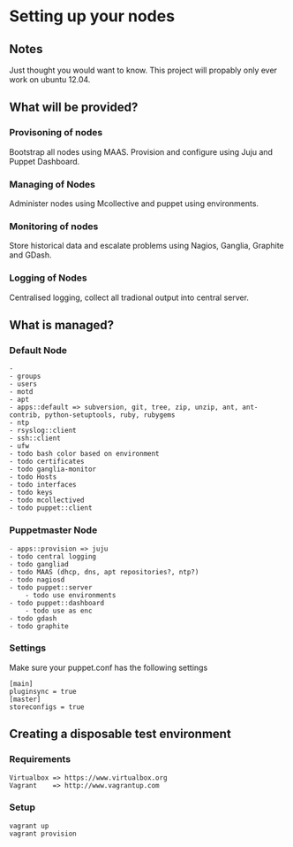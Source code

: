 # Setting up your nodes #

## Notes ##
Just thought you would want to know. This project will propably only ever work on ubuntu 12.04.

## What will be provided? ##
### Provisoning of nodes ###
Bootstrap all nodes using MAAS. Provision and configure using Juju and Puppet Dashboard.

### Managing of Nodes ###
Administer nodes using Mcollective and puppet using environments.

### Monitoring of nodes ###
Store historical data and escalate problems using Nagios, Ganglia, Graphite and GDash.

### Logging of Nodes ###
Centralised logging, collect all tradional output into central server.
## What is managed? ##

### Default Node ###

    -
    - groups
    - users
    - motd
    - apt
    - apps::default => subversion, git, tree, zip, unzip, ant, ant-contrib, python-setuptools, ruby, rubygems
    - ntp
    - rsyslog::client
    - ssh::client
    - ufw
    - todo bash color based on environment
    - todo certificates
    - todo ganglia-monitor
    - todo Hosts
    - todo interfaces
    - todo keys
    - todo mcollectived
    - todo puppet::client

### Puppetmaster Node ###

    - apps::provision => juju
    - todo central logging
    - todo gangliad
    - todo MAAS (dhcp, dns, apt repositories?, ntp?)
    - todo nagiosd
    - todo puppet::server
        - todo use environments
    - todo puppet::dashboard
        - todo use as enc
    - todo gdash
    - todo graphite

### Settings ###
Make sure your puppet.conf has the following settings

    [main]
    pluginsync = true
    [master]
    storeconfigs = true

## Creating a disposable test environment ##
### Requirements ###
    Virtualbox => https://www.virtualbox.org
    Vagrant    => http://www.vagrantup.com

### Setup ###
    vagrant up
    vagrant provision